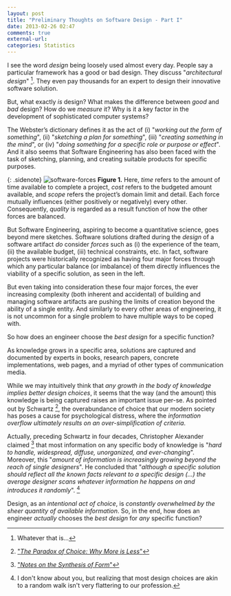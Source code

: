 ```yaml
---
layout: post
title: "Preliminary Thoughts on Software Design - Part I"
date: 2013-02-26 02:47
comments: true
external-url:
categories: Statistics
---
```


I see the word *design* being loosely used almost every day. People say a particular framework has a good or bad design. They discuss "*architectural design*" [^1]. They even pay thousands for an expert to design their innovative software solution.

But, what exactly *is* design? What makes the difference between *good* and *bad* design? How do we *measure* it? Why is it a key factor in the development of sophisticated computer systems?

The Webster’s dictionary defines it as the act of (i) "*working out the form of something*", (ii) "*sketching a plan for something*", (iii) "*creating something in the mind*", or (iv) "*doing something for a specific role or purpose or effect*". And it also seems that Software Engineering has also been faced with the task of sketching, planning, and creating suitable products for specific purposes.

{: .sidenote}
  ![software-forces](http://skyservers.org/~bytter/software-forces.png)
  **Figure 1.** Here, _time_ refers to the amount of time available to complete a project, _cost_ refers to the budgeted amount available, and _scope_ refers the project’s domain limit and detail. Each force mutually influences (either positively or negatively) every other. Consequently, _quality_ is regarded as a result function of how the other forces are balanced.

But Software Engineering, aspiring to become a quantitative science, goes beyond mere sketches. Software solutions drafted during the *design* of a software artifact *do* consider *forces* such as (i) the experience of the team, (ii) the available budget, (iii) technical constraints, etc. In fact, software projects were historically recognized as having four major forces through which any particular balance (or imbalance) of them directly influences the viability of a specific solution, as seen in the left.

But even taking into consideration these four major forces, the ever increasing complexity (both inherent and accidental) of building and managing software artifacts are pushing the limits of creation beyond the ability of a single entity. And similarly to every other areas of engineering, it is not uncommon for a single problem to have multiple ways to be coped with.

So how does an engineer choose the *best design* for a specific function?

As knowledge grows in a specific area, solutions are captured and documented by experts in books, research papers, concrete implementations, web pages, and a myriad of other types of communication media.

While we may intuitively think that *any growth in the body of knowledge implies better design choices*, it seems that the way (and the amount) this knowledge is being captured raises an important issue per-se. As pointed out by Schwartz [^2], the overabundance of choice that our modern society has poses a cause for psychological distress, where the *information overflow ultimately results on an over-simplification of criteria*.

Actually, preceding Schwartz in four decades, Christopher Alexander claimed [^3] that most information on any specific body of knowledge is "*hard to handle, widespread, diffuse, unorganized, and ever-changing*". Moreover, this "*amount of information is increasingly growing beyond the reach of single designers*". He concluded that "*although a specific solution should reflect all the known facts relevant to a specific design (...) the average designer scans whatever information he happens on and introduces it randomly*". [^4]

Design, as an *intentional act of choice*, is *constantly overwhelmed by the sheer quantity of available information*. So, in the end, how does an engineer *actually* chooses the *best design* for *any* specific function?


[^1]: Whatever that is...
[^2]: ["*The Paradox of Choice: Why More is Less*"](http://www.amazon.com/Paradox-Choice-Why-More-Less/dp/0060005696)
[^3]: ["*Notes on the Synthesis of Form*"](http://www.amazon.com/Notes-Synthesis-Form-Harvard-Paperbacks/dp/0674627512)
[^4]: I don't know about you, but realizing that most design choices are akin to a random walk isn't very flattering to our profession.
